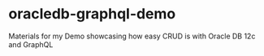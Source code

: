 # oracledb-graphql-demo
Materials for my Demo showcasing how easy CRUD is with Oracle DB 12c and GraphQL
